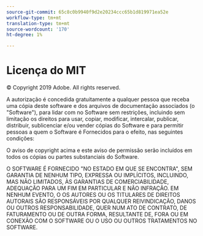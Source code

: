 ```yaml
---
source-git-commit: 65c8c0b9940f9d2e20234ccc65b1d819971ea52e
workflow-type: tm+mt
translation-type: tm+mt
source-wordcount: '170'
ht-degree: 1%

---
```

# Licença do MIT

© Copyright 2019 Adobe. All rights reserved.

A autorização é concedida gratuitamente a qualquer pessoa que receba uma cópia
deste software e dos arquivos de documentação associados (o &quot;Software&quot;), para lidar com
no Software sem restrições, incluindo sem limitação os direitos
para usar, copiar, modificar, intercalar, publicar, distribuir, sublicenciar e/ou vender
cópias do Software e para permitir pessoas a quem o Software é
Fornecidos para o efeito, nas seguintes condições:

O aviso de copyright acima e este aviso de permissão serão incluídos em todos os
cópias ou partes substanciais do Software.

O SOFTWARE É FORNECIDO &quot;NO ESTADO EM QUE SE ENCONTRA&quot;, SEM GARANTIA DE NENHUM TIPO, EXPRESSA OU
IMPLÍCITOS, INCLUINDO, MAS NÃO LIMITADOS, ÀS GARANTIAS DE COMERCIABILIDADE,
ADEQUAÇÃO PARA UM FIM EM PARTICULAR E NÃO INFRAÇÃO. EM NENHUM EVENTO, O
OS AUTORES OU OS TITULARES DE DIREITOS AUTORAIS SÃO RESPONSÁVEIS POR QUALQUER REIVINDICAÇÃO, DANOS OU OUTROS
RESPONSABILIDADE, QUER NUM ATO DE CONTRATO, DE FATURAMENTO OU DE OUTRA FORMA, RESULTANTE DE,
FORA OU EM CONEXÃO COM O SOFTWARE OU O USO OU OUTROS TRATAMENTOS NO
SOFTWARE.
